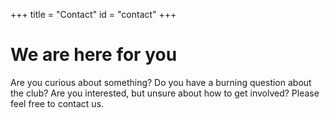 +++
title = "Contact"
id = "contact"
+++

# We are here for you

Are you curious about something? Do you have a burning question about the club? Are you interested, but unsure about how to get involved? Please feel free to contact us.
